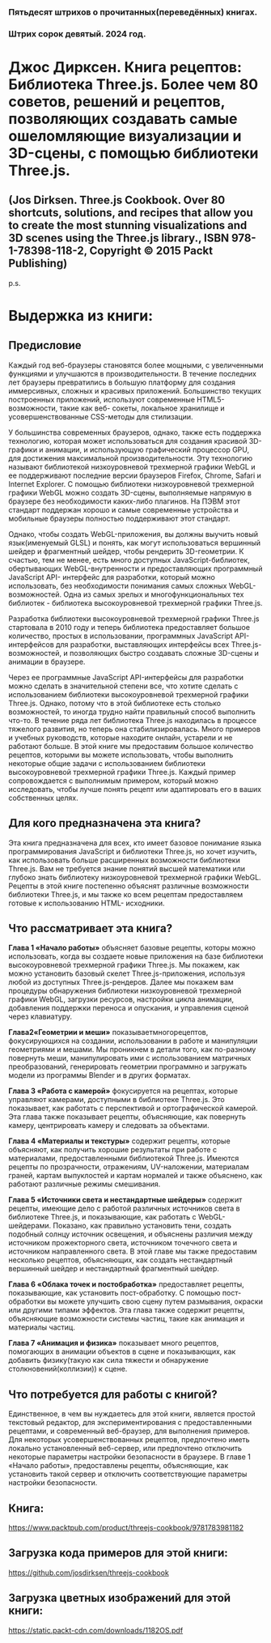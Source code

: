 ### Пятьдесят штрихов о прочитанных(переведённых) книгах. 
### Штрих сорок девятый. 2024 год.


# Джос Дирксен. Книга рецептов: Библиотека Three.js. Более чем 80 советов, решений и рецептов, позволяющих создавать самые ошеломляющие визуализации и 3D-сцены, с помощью библиотеки Three.js.

## (Jos Dirksen. Three.js Cookbook. Over 80 shortcuts, solutions, and recipes that allow you to create the most stunning visualizations and 3D scenes using the Three.js library., ISBN 978-1-78398-118-2, Copyright © 2015 Packt Publishing)

 
p.s.

# Выдержка из книги:


## Предисловие

Каждый год веб-браузеры становятся более мощными, с увеличенными функциями и улучшаются в производительности. В течение последних лет браузеры превратились в большую платформу для создания иммерсивных, сложных и красивых приложений. Большинство текущих построенных приложений, используют современные HTML5-возможности, такие как веб- сокеты, локальное хранилище и усовершенствованные CSS-методы для стилизации. 

У большинства современных браузеров, однако, также есть поддержка технологию, которая может использоваться для создания красивой 3D-графики и анимации, и использующую графический процессор GPU, для достижения максимальной производительности. Эту технологию называют библиотекой низкоуровневой трехмерной графики WebGL и ее поддерживают последние версии браузеров Firefox, Chrome, Safari и Internet Explorer. С помощью библиотеки низкоуровневой трехмерной графики WebGL можно создать 3D-сцены, выполняемые напрямую в браузере без необходимости каких-либо плагинов. На ПЭВМ этот стандарт поддержан хорошо и самые современные устройства и мобильные браузеры полностью поддерживают этот стандарт. 

Однако, чтобы создать WebGL-приложения, вы должны выучить новый язык(именуемый GLSL) и понять, как могут использоваться вершинный шейдер и фрагментный шейдер, чтобы рендерить 3D-геометрии. К счастью, тем не менее, есть много доступных JavaScript-библиотек, обертывающих WebGL-внутренности и предоставляющих программный JavaScript API- интерфейс для разработки, который можно использовать, без необходимости понимания самых сложных WebGL-возможностей. Одна из самых зрелых и многофункциональных тех библиотек - библиотека высокоуровневой трехмерной графики Three.js. 

Разработка библиотеки высокоуровневой трехмерной графики Three.js стартовала в 2010 году и теперь библиотека предоставляет большое количество, простых в использовании, программных JavaScript API- интерфейсов для разработки, выставляющих интерфейсы всех Three.js- возможностей, и позволяющих быстро создавать сложные 3D-сцены и анимации в браузере. 

Через ее программные JavaScript API-интерфейсы для разработки можно сделать в значительной степени все, что хотите сделать с использованием библиотеки высокоуровневой трехмерной графики Three.js. Однако, потому что в этой библиотеке есть столько возможностей, то иногда трудно найти правильный способ выполнить что-то. В течение ряда лет библиотека Three.js находилась в процессе тяжелого развития, но теперь она стабилизировалась. Много примеров и учебных руководств, которые находите онлайн, устарели и не работают больше. В этой книге мы предоставим большое количество рецептов, которыми вы можете использовать, чтобы выполнить некоторые общие задачи с использованием библиотеки высокоуровневой трехмерной графики Three.js. Каждый пример сопровождается с выполнимым примером, который можно исследовать, чтобы лучше понять рецепт или адаптировать его в ваших собственных целях. 


## Для кого предназначена эта книга?

Эта книга предназначена для всех, кто имеет базовое понимание языка программирования JavaScript и библиотеки Three.js, но хочет изучить, как использовать больше расширенных возможности библиотеки Three.js. Вам не требуется знание понятий высшей математики или глубоко знать библиотеку низкоуровневой трехмерной графики WebGL. Рецепты в этой книге постепенно объяснят различные возможности библиотеки Three.js, и мы также ко всем рецептам предоставляем готовые к использованию HTML- исходники. 
  
 
## Что рассматривает эта книга?

**Глава 1 «Начало работы»** объясняет базовые рецепты, которы можно использовать, когда вы создаете новые приложения на базе библиотеки высокоуровневой трехмерной графики Three.js. Мы покажем, как можно установить базовый скелет Three.js-приложения, используя любой из доступных Three.js-рендеров. Далее мы покажем вам процедуры обнаружения библиотеки низкоуровневой трехмерной графики WebGL, загрузки ресурсов, настройки цикла анимации, добавления поддержки переноса и опускания, и управления сценой через клавиатуру. 
 
**Глава2«Геометрии и меши»** показываетмногорецептов, фокусирующихся на создании, использовании в работе и манипуляции геометриями и мешами. Мы проникнем в детали того, как по-разному повернуть меши, манипулировать ими с использованием матричных преобразований, генерировать геометрии программно и загружать модели из программы Blender и в других форматах. 

**Глава 3 «Работа с камерой»** фокусируется на рецептах, которые управляют камерами, доступными в библиотеке Three.js. Это показывает, как работать с перспективой и ортографической камерой. Эта глава также показывает рецепты, объясняющие, как повернуть камеру, центрировать камеру и следовать за объектами. 

**Глава 4 «Материалы и текстуры»** содержит рецепты, которые объясняют, как получить хорошие результаты при работе с материалами, предоставленными библиотекой Three.js. Имеются рецепты по прозрачности, отражениям, UV-наложении, материалам граней, картам выпуклостей и картам нормалей и также объяснено, как работают различные режимы смешивания. 

**Глава 5 «Источники света и нестандартные шейдеры»** содержит рецепты, имеющие дело с работой различных источников света в библиотеке Three.js, и показывающие, как работать с WebGL-шейдерами. Показано, как правильно установить тени, создать подобный солнцу источник освещения, и объяснены различия между источником прожекторного света, источником точечного света и источником направленного света. В этой главе мы также предоставим несколько рецептов, объясняющих, как создать нестандартный вершинный шейдер и нестандартный фрагментный шейдер. 

**Глава 6 «Облака точек и постобработка»** предоставляет рецепты, показывающие, как установить пост-обработку. С помощью пост-обработки вы можете улучшить свою сцену путем размывания, окраски или другими типами эффектов. Эта глава также содержит рецепты, объясняющие возможности системы частиц, такие как анимация и материалы частиц. 
 
**Глава 7 «Анимация и физика»** показывает много рецептов, помогающих в анимации объектов в сцене и показывающих, как добавить физику(такую как сила тяжести и обнаружение столкновений(коллизии)) к сцене. 


 
## Что потребуется для работы с книгой?

Единственное, в чем вы нуждаетесь для этой книги, является простой текстовый редактор, для экспериментирования с предоставленными рецептами, и современный веб-браузер, для выполнения примеров. Для некоторых усовершенствованных рецептов, предпочтено иметь локально установленный веб-сервер, или предпочтено отключить некоторые параметры настройки безопасности в браузере. В главе 1 «Начало работы», предоставлены рецепты, объясняющие, как установить такой сервер и отключить соответствующие параметры настройки безопасности. 

## Книга:
https://www.packtpub.com/product/threejs-cookbook/9781783981182

## Загрузка кода примеров для этой книги:
https://github.com/josdirksen/threejs-cookbook

## Загрузка цветных изображений для этой книги:
https://static.packt-cdn.com/downloads/1182OS.pdf



